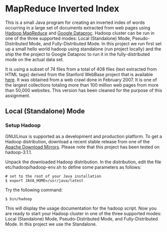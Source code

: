 # MapReduce Inverted Index

This is a small Java program for creating an inverted index of words occurring in a large set of documents extracted from web pages using [Hadoop MapReduce](https://hadoop.apache.org/docs/stable/hadoop-mapreduce-client/hadoop-mapreduce-client-core/MapReduceTutorial.html) and [Google Dataproc](https://cloud.google.com/dataproc/). Hadoop cluster can be run in one of the three supported modes: Local (Standalone) Mode, Pseudo-Distributed Mode, and Fully-Distributed Mode. In this project we run first set up a small hello world hadoop using standalone (run project locally) and the ship the the project to  Google Dataproc to run it in the fully-distributed mode on the actual data set.

It is using a subset of 74 files from a total of 408 files (text extracted from HTML tags) derived from the Stanford WebBase project that is available [here](https://ebiquity.umbc.edu/resource/html/id/351). It was obtained from a web crawl done in February 2007. It is one of the largest collections totaling more than 100 million web pages from more than 50,000 websites. This version has been cleaned for the purpose of this assignment.



## Local (Standalone) Mode

### Setup Hadoop
GNU/Linux is supported as a development and production platform. To get a Hadoop distribution, download a recent stable release from one of the [Apache Download Mirrors](http://www.apache.org/dyn/closer.cgi/hadoop/common/). Please note that this project has been tested on hadoop-3.1.1. 

Unpack the downloaded Hadoop distribution. In the distribution, edit the file etc/hadoop/hadoop-env.sh to define some parameters as follows:

```shell
# set to the root of your Java installation
$ export JAVA_HOME=/usr/java/latest
 ```
 Try the following command:
 ```shell
$ bin/hadoop
 ```
This will display the usage documentation for the hadoop script. Now you are ready to start your Hadoop cluster in one of the three supported modes: Local (Standalone) Mode, Pseudo-Distributed Mode, and Fully-Distributed Mode. In this project we use the Standalone.
